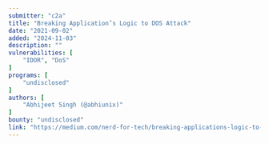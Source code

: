 ```yaml
---
submitter: "c2a"
title: "Breaking Application’s Logic to DOS Attack"
date: "2021-09-02"
added: "2024-11-03"
description: ""
vulnerabilities: [
    "IDOR", "DoS"
]
programs: [
    "undisclosed"
]
authors: [
    "Abhijeet Singh (@abhiunix)"
]
bounty: "undisclosed"
link: "https://medium.com/nerd-for-tech/breaking-applications-logic-to-dos-attack-88326cd0dd82"
---
```




